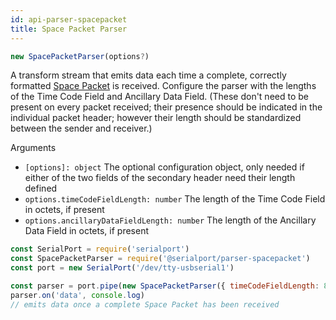 ```yaml
---
id: api-parser-spacepacket
title: Space Packet Parser
---
```

```typescript
new SpacePacketParser(options?)
```

A transform stream that emits data each time a complete, correctly formatted [Space Packet](https://public.ccsds.org/Pubs/133x0b2e1.pdf) is received. Configure the parser with the lengths of the Time Code Field and Ancillary Data Field. (These don't need to be present on every packet received; their presence should be indicated in the individual packet header; however their length should be standardized between the sender and receiver.)

Arguments
- `[options]: object` The optional configuration object, only needed if either of the two fields of the secondary header need their length defined
- `options.timeCodeFieldLength: number` The length of the Time Code Field in octets, if present
- `options.ancillaryDataFieldLength: number` The length of the Ancillary Data Field in octets, if present

```js
const SerialPort = require('serialport')
const SpacePacketParser = require('@serialport/parser-spacepacket')
const port = new SerialPort('/dev/tty-usbserial1')

const parser = port.pipe(new SpacePacketParser({ timeCodeFieldLength: 8 }))
parser.on('data', console.log)
// emits data once a complete Space Packet has been received
```